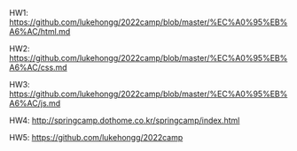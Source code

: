 
HW1: https://github.com/lukehongg/2022camp/blob/master/%EC%A0%95%EB%A6%AC/html.md


HW2: https://github.com/lukehongg/2022camp/blob/master/%EC%A0%95%EB%A6%AC/css.md


HW3: https://github.com/lukehongg/2022camp/blob/master/%EC%A0%95%EB%A6%AC/js.md


HW4: http://springcamp.dothome.co.kr/springcamp/index.html


HW5: https://github.com/lukehongg/2022camp


